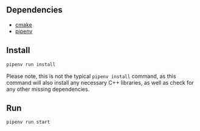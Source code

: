 ## Dependencies

-   [cmake](https://formulae.brew.sh/formula/cmake)
-   [pipenv](https://formulae.brew.sh/formula/pipenv#default)

## Install

```bash
pipenv run install
```

Please note, this is not the typical `pipenv install` command, as this command will also install any necessary C++ libraries, as well as check for any other missing dependencies.

## Run

```bash
pipenv run start
```
